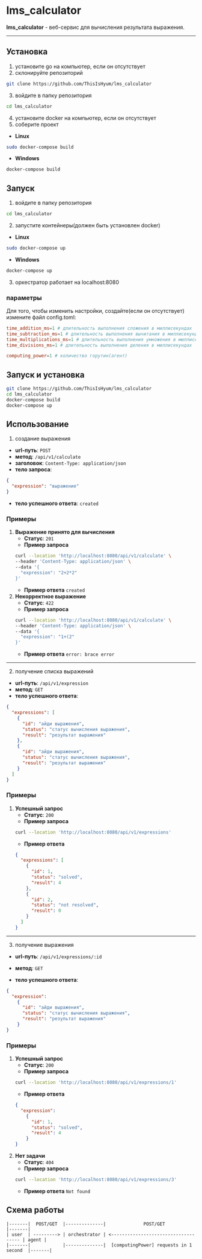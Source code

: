 # lms_calculator
**lms_calculator** - веб-сервис для вычисления результата выражения.

---

## Установка

1. установите go на компьютер, если он отсутствует
2. склонируйте репозиторий
```sh
git clone https://github.com/ThisIsHyum/lms_calculator
```
3. войдите в папку репозитория
```sh
cd lms_calculator
```
4. установите docker на компьютер, если он отсутствует
5. соберите проект
- **Linux**
```sh
sudo docker-compose build
```
- **Windows**
```sh
docker-compose build
```

## Запуск
1. войдите в папку репозитория
```sh
cd lms_calculator
```
2. запустите контейнеры(должен быть установлен docker)
- **Linux**
```sh
sudo docker-compose up
```
- **Windows**
```sh
docker-compose up
```
3. оркестратор работает на localhost:8080
### параметры

Для того, чтобы изменить настройки, создайте(если он отсутствует) измените файл config.toml:
```toml
time_addition_ms=1 # длительность выполнения сложения в миллисекундах
time_subtraction_ms=1 # длительность выполнения вычитания в миллисекундах
time_multiplications_ms=1 # длительность выполнения умножения в миллисекундах
time_divisions_ms=1 # длительность выполнения деления в миллисекундах

computing_power=1 # количество горутин(агент)
```

## Запуск и установка

```sh
git clone https://github.com/ThisIsHyum/lms_calculator
cd lms_calculator
docker-compose build
docker-compose up
```

## Использование

1. создание выражения
- **url-путь**: `POST`
- **метод**: `/api/v1/calculate`
- **заголовок**: `Content-Type: application/json`
- **тело запроса**:
```json
{
  "expression": "выражение"
}
```
- **тело успешного ответа**:
```created```

### Примеры
1. **Выражение принято для вычисления**
    - **Статус**: `201`
    - **Пример запроса**
    ```sh
    curl --location 'http://localhost:8080/api/v1/calculate' \
    --header 'Content-Type: application/json' \
    --data '{
      "expression": "2+2*2"
    }'
    ```
    - **Пример ответа**
    ```created```
2. **Некорректное выражение**
    - **Статус**: `422`
    - **Пример запроса**
    ```sh
    curl --location 'http://localhost:8080/api/v1/calculate' \
    --header 'Content-Type: application/json' \
    --data '{
      "expression": "1+(2"
    }'
    ```
    - **Пример ответа**
    ```error: brace error```

---
2. получение списка выражений

- **url-путь**: `/api/v1/expression`
- **метод**: `GET`
- **тело успешного ответа**:
```json
{
  "expressions": [
    {
      "id": "айди выражения",
      "status": "статус вычисления выражения",
      "result": "результат выражения"
    },
    {
      "id": "айди выражения",
      "status": "статус вычисления выражения",
      "result": "результат выражения"
    }
  ]
}
```

### Примеры
1. **Успешный запрос**
    - **Статус**: `200`
    - **Пример запроса**
    ```sh
    curl --location 'http://localhost:8080/api/v1/expressions'
    ```
    - **Пример ответа**
    ```json
    {
      "expressions": [
        {
          "id": 1,
          "status": "solved",
          "result": 4
        },
        {
          "id": 2,
          "status": "not resolved",
          "result": 0
        }
      ]
    }
    ```
---
3. получение выражения

- **url-путь**: `/api/v1/expressions/:id`
- **метод**: `GET`

- **тело успешного ответа**:
```json
{
  "expression":
    {
      "id": "айди выражения",
      "status": "статус вычисления выражения",
      "result": "результат выражения"
    }
}
```

### Примеры
1. **Успешный запрос**
    - **Статус**: `200`
    - **Пример запроса**
     ```sh
    curl --location 'http://localhost:8080/api/v1/expressions/1'
    ```
    - **Пример ответа**
    ```json
    {
      "expression":
        {
          "id": 1,
          "status": "solved",
          "result": 4
        }
    }
    ```
2. **Нет задачи**
    - **Статус**: `404`
    - **Пример запроса**
     ```sh
    curl --location 'http://localhost:8080/api/v1/expressions/3'
    ```
    - **Пример ответа**
    ```Not found```

## Схема работы
```
|-------|  POST/GET  |--------------|              POST/GET                 |-------|
| user  | ---------> | orchestrator | <------------------------------------ | agent |
|-------|            |--------------|  [computingPower] requests in 1 second  |-------|
```

